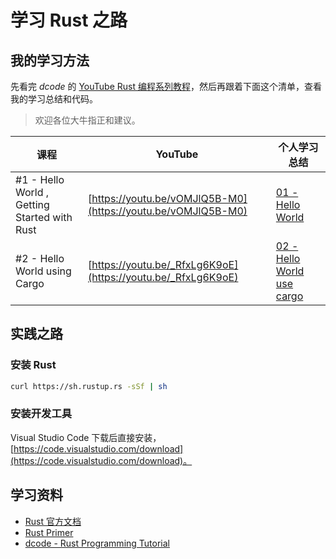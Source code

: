 # 学习 Rust 之路

## 我的学习方法

先看完 *dcode* 的 [YouTube Rust 编程系列教程](https://www.youtube.com/playlist?list=PLVvjrrRCBy2JSHf9tGxGKJ-bYAN_uDCUL)，然后再跟着下面这个清单，查看我的学习总结和代码。

>欢迎各位大牛指正和建议。

| 课程 | YouTube | 个人学习总结 |
|----|----|----|
| #1 - Hello World , Getting Started with Rust | [https://youtu.be/vOMJlQ5B-M0](https://youtu.be/vOMJlQ5B-M0) | [01 - Hello World](./hello-world) |
| #2 - Hello World using Cargo | [https://youtu.be/_RfxLg6K9oE](https://youtu.be/_RfxLg6K9oE) | [02 - Hello World use cargo](./hello-world-cargo) |

## 实践之路

### 安装 Rust

```sh
curl https://sh.rustup.rs -sSf | sh
```

### 安装开发工具

Visual Studio Code 下载后直接安装，[https://code.visualstudio.com/download](https://code.visualstudio.com/download)。

## 学习资料

- [Rust 官方文档](https://www.rust-lang.org/zh-CN/index.html)
- [Rust Primer](https://rustcc.gitbooks.io/rustprimer/content/)
- [dcode - Rust Programming Tutorial](https://www.youtube.com/playlist?list=PLVvjrrRCBy2JSHf9tGxGKJ-bYAN_uDCUL)
